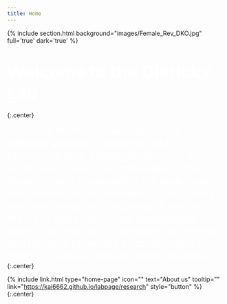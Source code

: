 ```yaml
---
title: Home
---
```

{% include section.html background="images/Female_Rev_DKO.jpg" full='true' dark='true' %}

#  <span style="color: white;font-weight:bold;font-size:2.5rem;align:center">Welcome to the Dierickx Lab</span>
{:.center}

<div>
  <span style="color: white;align:center;font-size:1.5rem">
Circadian rhythms coordinate many different aspects of behavior and physiology (e.g., fasting/feeding cycles, body temperature and metabolism). The Dierickx lab is interested in the molecular mechanisms of the circadian clock driving rhythmic metabolic processes in the heart. We try to understand how deregulated clocks are leading to cardiovascular defects and trying to target the circadian clock in order to treat and prevent heart diseases.
  </span> 
</div>
{:.center}


{%
  include link.html
  type="home-page"
  icon=""
  text="About us"
  tooltip=""
  link="https://kai6662.github.io/labpage/research"
  style="button"
%}
{:.center}
